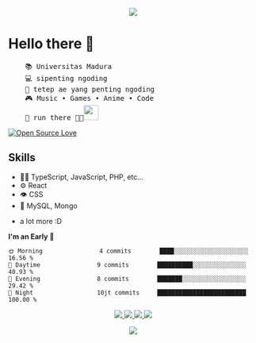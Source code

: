 <p align="center">
  <img src="https://media.tenor.com/9cGXz2mKZNgAAAAC/sharingan.gif" />
</p>

# Hello there 👋

<pre>
    📚 Universitas Madura
    💻 sipenting ngoding 
    📖 tetep ae yang penting ngoding
    🎮 Music • Games • Anime • Code
    🐾 run there 🐤🐥<img src="https://raw.githubusercontent.com/abrordc/abrordc/refs/heads/main/assets/kyubey.gif" height="30" />
</pre>

[![Open Source Love](https://badges.frapsoft.com/os/v1/open-source.svg?v=102)](https://github.com/ellerbrock/open-source-badge/)

## Skills

- 👨‍💻 TypeScript, JavaScript, PHP, etc...
- ⚙️ React
- 👁️ CSS
- 💽 MySQL, Mongo

* a lot more :D

**I'm an Early 🐤**

```text
🌞 Morning                4 commits        ████░░░░░░░░░░░░░░░░░░░░░   16.56 %
🌆 Daytime                9 commits        ██████████░░░░░░░░░░░░░░░   40.93 %
🌃 Evening                8 commits        ███████░░░░░░░░░░░░░░░░░░   29.42 %
🌙 Night                  10jt commits     █████████████████████████   100.00 %
```

<p align="center">
  <a href="https://github.com/AbrorilHuda">
    <img src="http://github-profile-summary-cards.vercel.app/api/cards/profile-details?username=AbrorilHuda&theme=transparent" />
  </a>
  <a href="https://github.com/AbrorilHuda">
    <img src="https://github-readme-streak-stats.herokuapp.com/?user=AbrorilHuda&hide_border=true&card_width=338&theme=transparent" />
  </a>
  <a href="https://github.com/AbrorilHuda">
    <img src="http://github-profile-summary-cards.vercel.app/api/cards/stats?username=AbrorilHuda&theme=transparent" />
  </a>
  <a href="https://github.com/AbrorilHuda">
    <img src="https://github-readme-stats.vercel.app/api/top-langs/?username=AbrorilHuda&langs_count=10&exclude_repo=&hide=jupyter%20notebook,vim%20script" />
  </a>
</p>
<p align="center">
  <a href="https://github.com/AbrorilHuda">
    <img src="https://komarev.com/ghpvc/?username=AbrorilHuda&color=blue&style=flat)" />
  </a>
</p>
